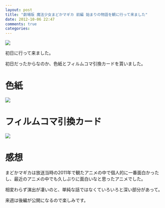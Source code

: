 ```yaml
---
layout: post
title: "劇場版 魔法少女まどかマギカ 前編 始まりの物語を観に行って来ました"
date: 2012-10-06 22:47
comments: true
categories:
---
```


![](/images/uploads/madoka.jpg")

初日に行って来ました。

初日だったからなのか、色紙とフィルムコマ引換カードを貰いました。

# 色紙

![](/images/uploads/shikishi.jpg")

# フィルムコマ引換カード

![](/images/uploads/card.jpg")

# 感想

まどかマギカは放送当時の2011年で観たアニメの中で個人的に一番面白かったし、最近のアニメの中でも久しぶりに面白いなと思ったアニメでした。

相変わらず演出が凄いのと、単純な話ではなくていろいろと深い部分があって。

来週は後編が公開になるので楽しみです。
